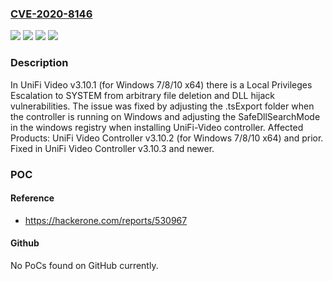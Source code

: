 ### [CVE-2020-8146](https://cve.mitre.org/cgi-bin/cvename.cgi?name=CVE-2020-8146)
![](https://img.shields.io/static/v1?label=Product&message=UniFi%20Video%20Controller%20(for%20Windows%207%2F8%2F10%20x64)&color=blue)
![](https://img.shields.io/static/v1?label=Version&message=Fixed%20in%20v3.10.3%20and%20newer%20&color=brightgreen)
![](https://img.shields.io/static/v1?label=Version&message=v3.10.2%20and%20prior%20are%20affected%20&color=brightgreen)
![](https://img.shields.io/static/v1?label=Vulnerability&message=Privilege%20Escalation%20(CAPEC-233)&color=brightgreen)

### Description

In UniFi Video v3.10.1 (for Windows 7/8/10 x64) there is a Local Privileges Escalation to SYSTEM from arbitrary file deletion and DLL hijack vulnerabilities. The issue was fixed by adjusting the .tsExport folder when the controller is running on Windows and adjusting the SafeDllSearchMode in the windows registry when installing UniFi-Video controller. Affected Products: UniFi Video Controller v3.10.2 (for Windows 7/8/10 x64) and prior. Fixed in UniFi Video Controller v3.10.3 and newer.

### POC

#### Reference
- https://hackerone.com/reports/530967

#### Github
No PoCs found on GitHub currently.


